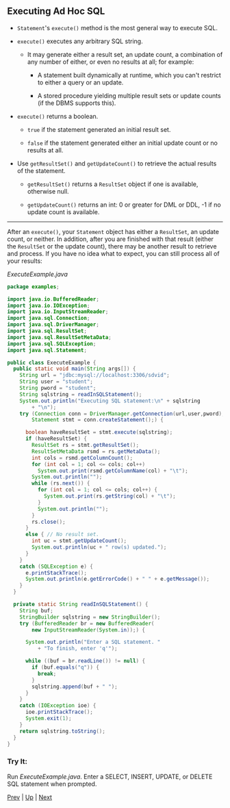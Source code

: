 ## Executing Ad Hoc SQL

* `Statement`'s `execute()` method is the most general way to execute SQL.

* `execute()` executes any arbitrary SQL string.

  * It may generate either a result set, an update count, a combination of any number of either, or even no results at all; for example:

    * A statement built dynamically at runtime, which you can't restrict to either a query or an update.

    * A stored procedure yielding multiple result sets or update counts (if the DBMS supports this).

* `execute()` returns a boolean.

  * `true` if the statement generated an initial result set.

  * `false` if the statement generated either an initial update count or no results at all.

* Use `getResultSet()` and `getUpdateCount()` to retrieve the actual results of the statement.

  * `getResultSet()` returns a `ResultSet` object if one is available, otherwise null.

  * `getUpdateCount()` returns an int: 0 or greater for DML or DDL, -1 if no update count is available.

<hr>

After an `execute()`, your `Statement` object has either a `ResultSet`, an update count, or neither. In addition, after you are finished with that result (either the `ResultSet` or the update count), there may be another result to retrieve and process. If you have no idea what to expect, you can still process all of your results:

_ExecuteExample.java_

```java
package examples;

import java.io.BufferedReader;
import java.io.IOException;
import java.io.InputStreamReader;
import java.sql.Connection;
import java.sql.DriverManager;
import java.sql.ResultSet;
import java.sql.ResultSetMetaData;
import java.sql.SQLException;
import java.sql.Statement;

public class ExecuteExample {
  public static void main(String args[]) {
    String url = "jdbc:mysql://localhost:3306/sdvid";
    String user = "student";
    String pword = "student";
    String sqlstring = readInSQLStatement();
    System.out.println("Executing SQL statement:\n" + sqlstring
        + "\n");
    try (Connection conn = DriverManager.getConnection(url,user,pword);
        Statement stmt = conn.createStatement();) {

      boolean haveResultSet = stmt.execute(sqlstring);
      if (haveResultSet) {
        ResultSet rs = stmt.getResultSet();
        ResultSetMetaData rsmd = rs.getMetaData();
        int cols = rsmd.getColumnCount();
        for (int col = 1; col <= cols; col++)
          System.out.print(rsmd.getColumnName(col) + "\t");
        System.out.println("");
        while (rs.next()) {
          for (int col = 1; col <= cols; col++) {
            System.out.print(rs.getString(col) + "\t");
          }
          System.out.println("");
        }
        rs.close();
      }
      else { // No result set.
        int uc = stmt.getUpdateCount();
        System.out.println(uc + " row(s) updated.");
      }
    }
    catch (SQLException e) {
      e.printStackTrace();
      System.out.println(e.getErrorCode() + " " + e.getMessage());
    }
  }

  private static String readInSQLStatement() {
    String buf;
    StringBuilder sqlstring = new StringBuilder();
    try (BufferedReader br = new BufferedReader(
        new InputStreamReader(System.in));) {

      System.out.println("Enter a SQL statement. "
          + "To finish, enter 'q'");

      while ((buf = br.readLine()) != null) {
        if (buf.equals("q")) {
          break;
        }
        sqlstring.append(buf + " ");
      }
    }
    catch (IOException ioe) {
      ioe.printStackTrace();
      System.exit(1);
    }
    return sqlstring.toString();
  }
}
```

### Try It:
Run _ExecuteExample.java_. Enter a SELECT, INSERT, UPDATE, or DELETE SQL statement when prompted.

[Prev](README.md) | [Up](../README.md) | [Next](ResultSetMetaData.md)
